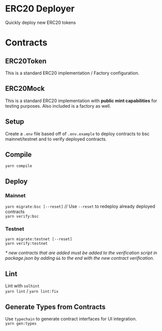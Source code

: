 # ERC20 Deployer
Quickly deploy new ERC20 tokens

# Contracts

## ERC20Token
This is a standard ERC20 implementation / Factory configuration.

## ERC20Mock
This is a standard ERC20 implementation with **public mint capabilities** for testing purposes. Also included is a factory as well.

## Setup
Create a `.env` file based off of `.env.example` to deploy contracts to bsc mainnet/testnet and to verify deployed contracts.  

## Compile
`yarn compile`

## Deploy 

### Mainnet
`yarn migrate:bsc [--reset]` // Use `--reset` to redeploy already deployed contracts   
`yarn verify:bsc`  

### Testnet
`yarn migrate:testnet [--reset]`  
`yarn verify:testnet`  
  
_* new contracts that are added must be added to the verification script in package.json by adding `&&` to the end with the new contract verification._


## Lint
Lint with `solhint`  
`yarn lint` / `yarn lint:fix`    

## Generate Types from Contracts
Use `typechain` to generate contract interfaces for UI integration.  
`yarn gen:types`  

